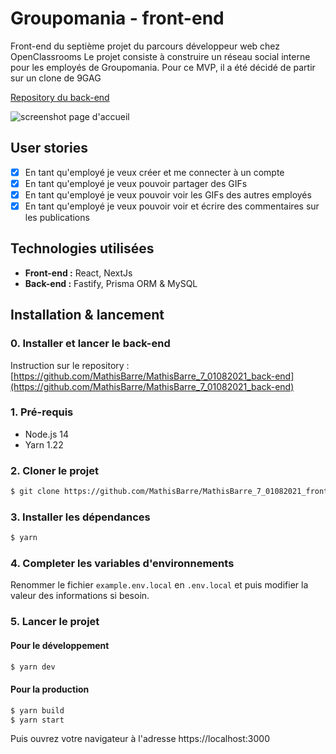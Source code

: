 # Groupomania - front-end

Front-end du septième projet du parcours développeur web chez OpenClassrooms
Le projet consiste à construire un réseau social interne pour les employés de Groupomania.
Pour ce MVP, il a été décidé de partir sur un clone de 9GAG

[Repository du back-end](https://github.com/MathisBarre/MathisBarre_7_01082021_back-end)

![screenshot page d'accueil](https://groupomania.mathisbarre.com/images/screenshot.png)

## User stories

- [x] En tant qu'employé je veux créer et me connecter à un compte
- [x] En tant qu'employé je veux pouvoir partager des GIFs
- [x] En tant qu'employé je veux pouvoir voir les GIFs des autres employés
- [x] En tant qu'employé je veux pouvoir voir et écrire des commentaires sur les publications

## Technologies utilisées

- **Front-end :** React, NextJs
- **Back-end :** Fastify, Prisma ORM & MySQL

## Installation & lancement

### 0. Installer et lancer le back-end

Instruction sur le repository : [https://github.com/MathisBarre/MathisBarre_7_01082021_back-end](https://github.com/MathisBarre/MathisBarre_7_01082021_back-end)

### 1. Pré-requis

- Node.js 14
- Yarn 1.22

### 2. Cloner le projet

```bash
$ git clone https://github.com/MathisBarre/MathisBarre_7_01082021_front-end.git
```

### 3. Installer les dépendances

```bash
$ yarn
```

### 4. Completer les variables d'environnements

Renommer le fichier `example.env.local` en `.env.local` et puis modifier la valeur des informations si besoin.

### 5. Lancer le projet

#### Pour le développement

```bash
$ yarn dev
```

#### Pour la production

```bash
$ yarn build
$ yarn start
```

Puis ouvrez votre navigateur à l'adresse https://localhost:3000